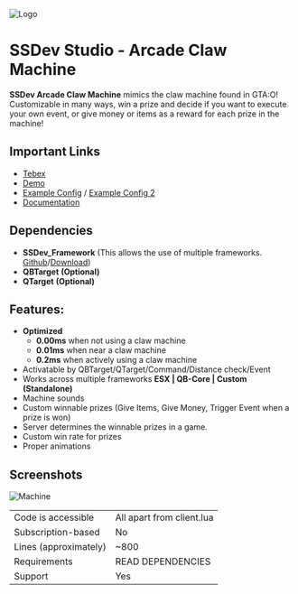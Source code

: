 ![Logo](https://cloud.k8s.alexr03.dev/giRa0/babevaPU03.png/raw.png)

#  SSDev Studio - Arcade Claw Machine
**SSDev Arcade Claw Machine** mimics the claw machine found in GTA:O! Customizable in many ways, win a prize and decide if you want to execute your own event, or give money or items as a reward for each prize in the machine! 

## Important Links
- [Tebex](https://store.ssdev.studio/package/5077486)
- [Demo](https://youtu.be/K7Mc_s3OYoY)
- [Example Config](https://cloud.k8s.alexr03.dev/giRa0/gaxebaYo97.png/raw.png) / [Example Config 2](https://cloud.k8s.alexr03.dev/giRa0/SUrIWOWo93.png/raw.png)
- [Documentation](https://docs.ssdev.studio/docs/arcade/claw)

## Dependencies
- **SSDev_Framework** (This allows the use of multiple frameworks. [Github](https://github.com/SSDev-Studio/ssdev_framework)/[Download](https://github.com/SSDev-Studio/ssdev_framework/archive/refs/heads/master.zip))
- **QBTarget** **(Optional)**
- **QTarget** **(Optional)**

## Features:
- **Optimized**
	- **0.00ms** when not using a claw machine
    - **0.01ms** when near a claw machine
	- **0.2ms** when actively using a claw machine
- Activatable by QBTarget/QTarget/Command/Distance check/Event
- Works across multiple frameworks **ESX | QB-Core | Custom (Standalone)**
- Machine sounds
- Custom winnable prizes (Give Items, Give Money, Trigger Event when a prize is won)
- Server determines the winnable prizes in a game.
- Custom win rate for prizes
- Proper animations

## Screenshots
![Machine](https://cloud.k8s.alexr03.dev/giRa0/WASaHUNO30.jpg/raw.jpg)

|  |  |
|---|---|
| Code is accessible | All apart from client.lua |
| Subscription-based | No |
| Lines (approximately) | ~800 |
| Requirements | READ DEPENDENCIES |
| Support | Yes |